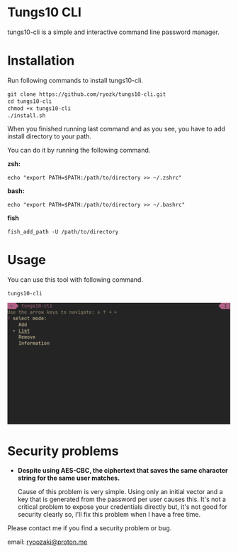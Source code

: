# Tungs10 CLI
tungs10-cli is a simple and interactive command line password manager.

# Installation

Run following commands to install tungs10-cli.
```
git clone https://github.com/ryozk/tungs10-cli.git
cd tungs10-cli
chmod +x tungs10-cli
./install.sh
```
When you finished running last command and as you see, you have to add install directory to your path.

You can do it by running the following command.

**zsh:**
```
echo "export PATH=$PATH:/path/to/directory >> ~/.zshrc"
```
**bash:**
```
echo "export PATH=$PATH:/path/to/directory >> ~/.bashrc"
```
**fish**
```
fish_add_path -U /path/to/directory
```
# Usage
You can use this tool with following command.
```
tungs10-cli
```
<img src="screenshots/usage1.png">

# Security problems
* **Despite using AES-CBC, the ciphertext that saves the same character string for the same user matches.**
  
    Cause of this problem is very simple. Using only an initial vector and a key that is generated from the password per user causes this. It's not a critical problem to expose your credentials directly but, it's not good for security clearly so, I'll fix this problem when I have a free time.


Please contact me if you find a security problem or bug.

email: ryoozaki@proton.me



